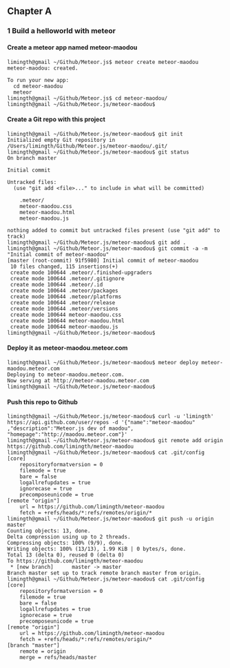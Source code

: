 
## Chapter A 

### 1 Build a helloworld with meteor

#### Create a meteor app named meteor-maodou 
	limingth@gmail ~/Github/Meteor.js$ meteor create meteor-maodou
	meteor-maodou: created.                       

	To run your new app:                          
	  cd meteor-maodou                            
	  meteor                                      
	limingth@gmail ~/Github/Meteor.js$ cd meteor-maodou/
	limingth@gmail ~/Github/Meteor.js/meteor-maodou$ 

#### Create a Git repo with this project
	limingth@gmail ~/Github/Meteor.js/meteor-maodou$ git init
	Initialized empty Git repository in /Users/limingth/Github/Meteor.js/meteor-maodou/.git/
	limingth@gmail ~/Github/Meteor.js/meteor-maodou$ git status
	On branch master

	Initial commit

	Untracked files:
	  (use "git add <file>..." to include in what will be committed)

		.meteor/
		meteor-maodou.css
		meteor-maodou.html
		meteor-maodou.js

	nothing added to commit but untracked files present (use "git add" to track)
	limingth@gmail ~/Github/Meteor.js/meteor-maodou$ git add .
	limingth@gmail ~/Github/Meteor.js/meteor-maodou$ git commit -a -m "Initial commit of meteor-maodou"
	[master (root-commit) 91f5980] Initial commit of meteor-maodou
	 10 files changed, 115 insertions(+)
	 create mode 100644 .meteor/.finished-upgraders
	 create mode 100644 .meteor/.gitignore
	 create mode 100644 .meteor/.id
	 create mode 100644 .meteor/packages
	 create mode 100644 .meteor/platforms
	 create mode 100644 .meteor/release
	 create mode 100644 .meteor/versions
	 create mode 100644 meteor-maodou.css
	 create mode 100644 meteor-maodou.html
	 create mode 100644 meteor-maodou.js
	limingth@gmail ~/Github/Meteor.js/meteor-maodou$ 

#### Deploy it as meteor-maodou.meteor.com
	limingth@gmail ~/Github/Meteor.js/meteor-maodou$ meteor deploy meteor-maodou.meteor.com
	Deploying to meteor-maodou.meteor.com.        
	Now serving at http://meteor-maodou.meteor.com
	limingth@gmail ~/Github/Meteor.js/meteor-maodou$ 

#### Push this repo to Github
	limingth@gmail ~/Github/Meteor.js/meteor-maodou$ curl -u 'limingth' https://api.github.com/user/repos -d '{"name":"meteor-maodou" ,"description":"Meteor.js dev of maodou", "homepage":"http://maodou.meteor.com"}'
	limingth@gmail ~/Github/Meteor.js/meteor-maodou$ git remote add origin https://github.com/limingth/meteor-maodou
	limingth@gmail ~/Github/Meteor.js/meteor-maodou$ cat .git/config 
	[core]
		repositoryformatversion = 0
		filemode = true
		bare = false
		logallrefupdates = true
		ignorecase = true
		precomposeunicode = true
	[remote "origin"]
		url = https://github.com/limingth/meteor-maodou
		fetch = +refs/heads/*:refs/remotes/origin/*
	limingth@gmail ~/Github/Meteor.js/meteor-maodou$ git push -u origin master
	Counting objects: 13, done.
	Delta compression using up to 2 threads.
	Compressing objects: 100% (9/9), done.
	Writing objects: 100% (13/13), 1.99 KiB | 0 bytes/s, done.
	Total 13 (delta 0), reused 0 (delta 0)
	To https://github.com/limingth/meteor-maodou
	 * [new branch]      master -> master
	Branch master set up to track remote branch master from origin.
	limingth@gmail ~/Github/Meteor.js/meteor-maodou$ cat .git/config 
	[core]
		repositoryformatversion = 0
		filemode = true
		bare = false
		logallrefupdates = true
		ignorecase = true
		precomposeunicode = true
	[remote "origin"]
		url = https://github.com/limingth/meteor-maodou
		fetch = +refs/heads/*:refs/remotes/origin/*
	[branch "master"]
		remote = origin
		merge = refs/heads/master
